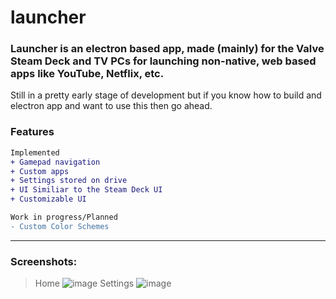 # launcher
### Launcher is an electron based app, made (mainly) for the Valve Steam Deck and TV PCs for launching non-native, web based apps like YouTube, Netflix, etc.
Still in a pretty early stage of development but if you know how to build and electron app and want to use this then go ahead.

### Features
```diff
Implemented
+ Gamepad navigation
+ Custom apps
+ Settings stored on drive
+ UI Similiar to the Steam Deck UI
+ Customizable UI

Work in progress/Planned
- Custom Color Schemes
```
---
### Screenshots:
> Home
![image](https://user-images.githubusercontent.com/62901799/216798010-a1696c0a-d324-408c-98f8-f56a3cb75f1b.png)
> Settings
![image](https://user-images.githubusercontent.com/62901799/216798047-86c09e38-102f-474c-8084-c96ce260fbfd.png)
